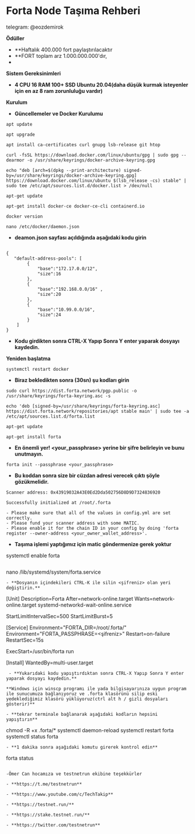 # Forta Node Taşıma Rehberi
telegram: @eozdemirok

**Ödüller**
- **Haftalık 400.000 fort paylaştırılacaktır
- **FORT toplam arz 1.000.000.000'dır, 
- 
**Sistem Gereksinimleri**

- **4 CPU 16 RAM 100+ SSD Ubuntu 20.04(daha düşük kurmak isteyenler için en az 8 ram zorunluluğu vardır)**

**Kurulum**

- **Güncellemeler ve Docker Kurulumu**
```
apt update
```
```
apt upgrade
```
```
apt install ca-certificates curl gnupg lsb-release git htop
```
```
curl -fsSL https://download.docker.com/linux/ubuntu/gpg | sudo gpg --dearmor -o /usr/share/keyrings/docker-archive-keyring.gpg
```
```
echo "deb [arch=$(dpkg --print-architecture) signed-by=/usr/share/keyrings/docker-archive-keyring.gpg] https://download.docker.com/linux/ubuntu $(lsb_release -cs) stable" | sudo tee /etc/apt/sources.list.d/docker.list > /dev/null
```
```
apt-get update
```
```
apt-get install docker-ce docker-ce-cli containerd.io
```
```
docker version
```
```
nano /etc/docker/daemon.json
```


- **deamon.json sayfası açıldığında aşağıdaki kodu girin**

```

{ 
   "default-address-pools": [ 
        { 
            "base":"172.17.0.0/12", 
            "size":16 
        }, 
        { 
            "base":"192.168.0.0/16" , 
            "size":20 
        }, 
        { 
            "base":"10.99.0.0/16", 
            "size":24 
        } 
    ] 
}
```
- **Kodu girdikten sonra CTRL-X Yapıp Sonra Y enter yaparak dosyayı kaydedin.**

**Yeniden başlatma**
```
systemctl restart docker
```

- **Biraz bekledikten sonra (30sn) şu kodları girin**

```
sudo curl https://dist.forta.network/pgp.public -o /usr/share/keyrings/forta-keyring.asc -s
```
```
echo 'deb [signed-by=/usr/share/keyrings/forta-keyring.asc] https://dist.forta.network/repositories/apt stable main' | sudo tee -a /etc/apt/sources.list.d/forta.list
```
```
apt-get update
```
```
apt-get install forta
```

- **En önemli yer! <your_passphrase> yerine bir şifre belirleyin ve bunu unutmayın.**
```
forta init --passphrase <your_passphrase>
```
- **Bu koddan sonra size bir cüzdan adresi verecek çıktı şöyle gözükmelidir.**

```
Scanner address: 0x43919032A43E0Ed2Dda502756D8D9D7324836920

Successfully initialized at /root/.forta

- Please make sure that all of the values in config.yml are set correctly.
- Please fund your scanner address with some MATIC.
- Please enable it for the chain ID in your config by doing 'forta register --owner-address <your_owner_wallet_address>'.
```

- **Taşıma işlemi yaptığımız için matic göndermenize gerek yoktur**

systemctl enable forta
```
```
nano /lib/systemd/system/forta.service
```
- **Dosyanın içindekileri CTRL-K ile silin <şifreniz> olan yeri değiştirin.**

```
[Unit]
Description=Forta
After=network-online.target
Wants=network-online.target systemd-networkd-wait-online.service

StartLimitIntervalSec=500
StartLimitBurst=5

[Service]
Environment="FORTA_DIR=/root/.forta/"
Environment="FORTA_PASSPHRASE=<şifreniz>"
Restart=on-failure
RestartSec=15s

ExecStart=/usr/bin/forta run

[Install]
WantedBy=multi-user.target
```
 - **Yukarıdaki kodu yapıştırdıktan sonra CTRL-X Yapıp Sonra Y enter yaparak dosyayı kaydedin.**

**Windows için winscp programı ile yada bilgisayarınıza uygun program ile sunucumuza bağlanıyoruz ve .forta klasörünü silip eski yedeklediğimiz klasörü yüklüyoruz(ctrl alt h / gizli dosyaları gösterir)**

- **tekrar terminale bağlanarak aşağıdaki kodların hepsini yapıştırın**

```
chmod -R +x .forta/*
systemctl daemon-reload
systemctl restart forta
systemctl status forta
```
- **1 dakika sonra aşağıdaki komutu girerek kontrol edin**

```
forta status
```

-Ömer Can hocamıza ve testnetrun ekibine teşekkürler

- **https://t.me/testnetrun**

- **https://www.youtube.com/c/TechTakip**

- **https://testnet.run/**

- **https://stake.testnet.run/**

- **https://twitter.com/testnetrun**



